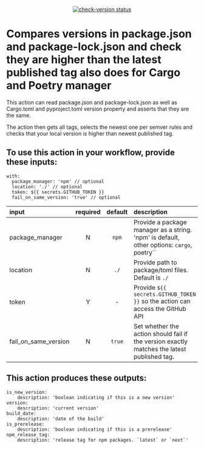 <p align="center">
  <a href="https://github.com/digicatapult/check-version/actions"><img alt="check-version status" src="https://github.com/digicatapult/check-version/workflows/build-test/badge.svg"></a>
</p>

# Compares versions in package.json and package-lock.json and check they are higher than the latest published tag also does for Cargo and Poetry manager

This action can read package.json and package-lock.json as well as Cargo.toml and pyproject.toml version property and asserts that they are the same.

The action then gets all tags, selects the newest one per semver rules and checks that your local version is higher than newest published tag.

## To use this action in your workflow, provide these inputs:

```
with:
  package_manager: 'npm' // optional
  location: './' // optional
  token: ${{ secrets.GITHUB_TOKEN }}
  fail_on_same_version: 'true' // optional
```

| input                | required | default | description                                                                                 |
| :------------------- | :------: | :-----: | :------------------------------------------------------------------------------------------ |
| package_manager      |    N     |  `npm`  | Provide a package manager as a string. 'npm' is default, other options: `cargo`,` `poetry`` |
| location             |    N     |  `./`   | Provide path to package/toml files. Default is `./`                                         |
| token                |    Y     |    -    | Provide `${{ secrets.GITHUB_TOKEN }}` so the action can access the GitHub API               |
| fail_on_same_version |    N     | `true`  | Set whether the action should fail if the version exactly matches the latest published tag. |

## This action produces these outputs:

```
is_new_version:
    description: 'boolean indicating if this is a new version'
version:
    description: 'current version'
build_date:
    description: 'date of the build'
is_prerelease:
    description: 'boolean indicating if this is a prerelease'
npm_release_tag:
    description: 'release tag for npm packages. `latest` or `next`'
```
